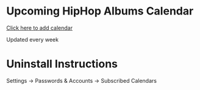 # Upcoming HipHop Albums Calendar
[Click here to add calendar](https://smakced.github.io/UHHA2020/ "Go here to add calendar")

Updated every week
# Uninstall Instructions
Settings → Passwords & Accounts → Subscribed Calendars
